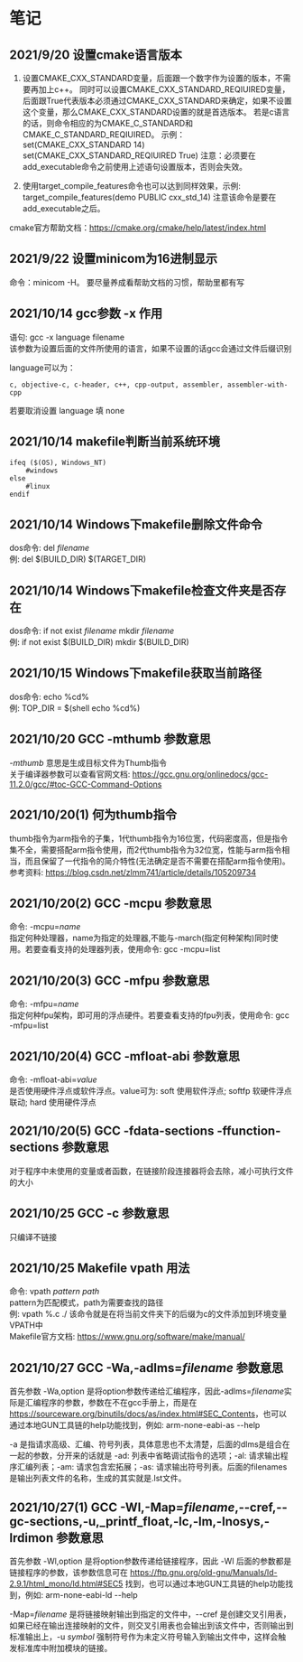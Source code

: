 # 笔记

## 2021/9/20 设置cmake语言版本

1. 设置CMAKE_CXX_STANDARD变量，后面跟一个数字作为设置的版本，不需要再加上c++。
同时可以设置CMAKE_CXX_STANDARD_REQIUIRED变量，后面跟True代表版本必须通过CMAKE_CXX_STANDARD来确定，如果不设置这个变量，那么CMAKE_CXX_STANDARD设置的就是首选版本。
若是c语言的话，则命令相应的为CMAKE_C_STANDARD和CMAKE_C_STANDARD_REQIUIRED。
示例：
set(CMAKE_CXX_STANDARD 14)
set(CMAKE_CXX_STANDARD_REQIUIRED True)
注意：必须要在add_executable命令之前使用上述语句设置版本，否则会失效。

2. 使用target_compile_features命令也可以达到同样效果，示例:
target_compile_features(demo PUBLIC cxx_std_14)
注意该命令是要在add_executable之后。

cmake官方帮助文档：https://cmake.org/cmake/help/latest/index.html

## 2021/9/22 设置minicom为16进制显示

命令：minicom -H。
要尽量养成看帮助文档的习惯，帮助里都有写

## 2021/10/14 gcc参数 -x 作用

语句: gcc -x language filename  
该参数为设置后面的文件所使用的语言，如果不设置的话gcc会通过文件后缀识别
  
language可以为：  

    c, objective-c, c-header, c++, cpp-output, assembler, assembler-with-cpp  

若要取消设置 language 填 none

## 2021/10/14 makefile判断当前系统环境

    ifeq ($(OS), Windows_NT)
        #windows
    else
        #linux
    endif

## 2021/10/14 Windows下makefile删除文件命令

dos命令: del *filename*  
例: del $(BUILD_DIR) $(TARGET_DIR)

## 2021/10/14 Windows下makefile检查文件夹是否存在

dos命令: if not exist *filename* mkdir *filename*  
例: if not exist $(BUILD_DIR) mkdir $(BUILD_DIR)

## 2021/10/15 Windows下makefile获取当前路径

dos命令: echo %cd%  
例: TOP_DIR = $(shell echo %cd%)

## 2021/10/20 GCC -mthumb 参数意思

*-mthumb* 意思是生成目标文件为Thumb指令  
关于编译器参数可以查看官网文档: <https://gcc.gnu.org/onlinedocs/gcc-11.2.0/gcc/#toc-GCC-Command-Options>

## 2021/10/20(1) 何为thumb指令

thumb指令为arm指令的子集，1代thumb指令为16位宽，代码密度高，但是指令集不全，需要搭配arm指令使用，而2代thumb指令为32位宽，性能与arm指令相当，而且保留了一代指令的简介特性(无法确定是否不需要在搭配arm指令使用)。  
参考资料: <https://blog.csdn.net/zlmm741/article/details/105209734>

## 2021/10/20(2) GCC -mcpu 参数意思

命令: -mcpu=*name*  
指定何种处理器，name为指定的处理器,不能与-march(指定何种架构)同时使用。若要查看支持的处理器列表，使用命令: gcc -mcpu=list

## 2021/10/20(3) GCC -mfpu 参数意思

命令: -mfpu=*name*  
指定何种fpu架构，即可用的浮点硬件。若要查看支持的fpu列表，使用命令: gcc -mfpu=list

## 2021/10/20(4) GCC -mfloat-abi 参数意思

命令: -mfloat-abi=*value*  
是否使用硬件浮点或软件浮点。value可为: soft 使用软件浮点; softfp 软硬件浮点联动; hard 使用硬件浮点

## 2021/10/20(5) GCC -fdata-sections -ffunction-sections 参数意思

对于程序中未使用的变量或者函数，在链接阶段连接器将会去除，减小可执行文件的大小

## 2021/10/25 GCC -c 参数意思

只编译不链接

## 2021/10/25 Makefile vpath 用法

命令: vpath *pattern* *path*  
pattern为匹配模式，path为需要查找的路径  
例: vpath %.c ./  该命令就是在将当前文件夹下的后缀为c的文件添加到环境变量VPATH中  
Makefile官方文档: <https://www.gnu.org/software/make/manual/>

## 2021/10/27 GCC -Wa,-adlms=*filename* 参数意思

首先参数 -Wa,option 是将option参数传递给汇编程序，因此-adlms=*filename*实际是汇编程序的参数，参数在不在gcc手册上，而是在 <https://sourceware.org/binutils/docs/as/index.html#SEC_Contents>，也可以通过本地GUN工具链的help功能找到，例如: arm-none-eabi-as --help  

-a 是指请求高级、汇编、符号列表，具体意思也不太清楚，后面的dlms是组合在一起的参数，分开来的话就是 -ad: 列表中省略调试指令的选项；-al: 请求输出程序汇编列表；-am: 请求包含宏拓展；-as: 请求输出符号列表。后面的filenames是输出列表文件的名称，生成的其实就是.lst文件。

## 2021/10/27(1) GCC -Wl,-Map=*filename*,--cref,--gc-sections,-u,_printf_float,-lc,-lm,-lnosys,-lrdimon 参数意思

首先参数 -Wl,option 是将option参数传递给链接程序，因此 -Wl 后面的参数都是链接程序的参数，该参数信息可在 <https://ftp.gnu.org/old-gnu/Manuals/ld-2.9.1/html_mono/ld.html#SEC5> 找到，也可以通过本地GUN工具链的help功能找到，例如: arm-none-eabi-ld --help  

-Map=*filename* 是将链接映射输出到指定的文件中，--cref 是创建交叉引用表，如果已经在输出连接映射的文件，则交叉引用表也会输出到该文件中，否则输出到标准输出上，-u *symbol* 强制符号作为未定义符号输入到输出文件中，这样会触发标准库中附加模块的链接。
